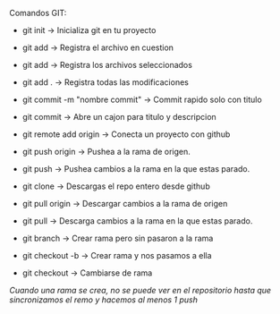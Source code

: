 Comandos GIT:

- git init -> Inicializa git en tu proyecto

- git add <archivo> -> Registra el archivo en cuestion 
- git add <archivo> <archivo> -> Registra los archivos seleccionados
- git add . -> Registra todas las modificaciones

- git commit -m "nombre commit" -> Commit rapido solo con titulo
- git commit -> Abre un cajon para titulo y descripcion

- git remote add origin <enlace-repo> -> Conecta un proyecto con github

- git push origin <rama> -> Pushea a la rama de origen.
- git push -> Pushea cambios a la rama en la que estas parado.

- git clone <enlace-repo> -> Descargas el repo entero desde github

- git pull origin <rama> -> Descargar cambios a la rama de origen
- git pull -> Descarga cambios a la rama en la que estas parado.

- git branch <nombre-rama> -> Crear rama pero sin pasaron a la rama
- git checkout -b <nombre-rama> -> Crear rama y nos pasamos a ella
- git checkout <nombre-rama> -> Cambiarse de rama

*Cuando una rama se crea, no se puede ver en el  repositorio hasta que sincronizamos
el remo y hacemos al menos 1 push*
